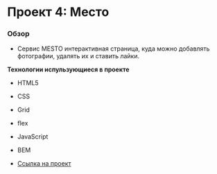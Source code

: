 # Проект 4: Место

### Обзор

* Сервис MESTO интерактивная страница, куда можно добавлять фотографии, удалять их и ставить лайки.

**Технологии испульзующиеся в проекте**
* HTML5
* CSS
* Grid
* flex
* JavaScript
* BEM

* [Ссылка на проект](https://aleksandrmakarov.github.io/mesto/)


